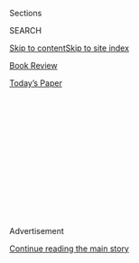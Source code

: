 <div id="app">

<div>

<div>

<div>

<div class="NYTAppHideMasthead css-1q2w90k e1suatyy0">

<div class="section css-ui9rw0 e1suatyy2">

<div class="css-eph4ug er09x8g0">

<div class="css-6n7j50">

</div>

<span class="css-1dv1kvn">Sections</span>

<div class="css-10488qs">

<span class="css-1dv1kvn">SEARCH</span>

</div>

[Skip to content](#site-content)[Skip to site index](#site-index)

</div>

<div id="masthead-section-label" class="css-1wr3we4 eaxe0e00">

[Book
Review](https://www.nytimes3xbfgragh.onion/section/books/review)

</div>

<div class="css-10698na e1huz5gh0">

</div>

</div>

<div id="masthead-bar-one" class="section hasLinks css-15hmgas e1csuq9d3">

<div class="css-uqyvli e1csuq9d0">

</div>

<div class="css-1uqjmks e1csuq9d1">

</div>

<div class="css-9e9ivx">

[](https://myaccount.nytimes3xbfgragh.onion/auth/login?response_type=cookie&client_id=vi)

</div>

<div class="css-1bvtpon e1csuq9d2">

[Today’s
Paper](https://www.nytimes3xbfgragh.onion/section/todayspaper)

</div>

</div>

</div>

</div>

<div data-aria-hidden="false">

<div id="site-content" data-role="main">

<div>

<div class="css-1aor85t" style="opacity:0.000000001;z-index:-1;visibility:hidden">

<div class="css-1hqnpie">

<div class="css-epjblv">

<span class="css-17xtcya">[Book
Review](/section/books/review)</span><span class="css-x15j1o">|</span><span class="css-fwqvlz">12
New Books We Recommend This
Week</span>

</div>

<div class="css-k008qs">

<div class="css-1iwv8en">

<span class="css-18z7m18"></span>

<div>

</div>

</div>

<span class="css-1n6z4y">https://nyti.ms/311KYiN</span>

<div class="css-1705lsu">

<div class="css-4xjgmj">

<div class="css-4skfbu" data-role="toolbar" data-aria-label="Social Media Share buttons, Save button, and Comments Panel with current comment count" data-testid="share-tools">

  - 
  - 
  - 
  - 
    
    <div class="css-6n7j50">
    
    </div>

  - 

</div>

</div>

</div>

</div>

</div>

</div>

<div id="NYT_TOP_BANNER_REGION" class="css-13pd83m">

</div>

<div id="top-wrapper" class="css-1sy8kpn">

<div id="top-slug" class="css-l9onyx">

Advertisement

</div>

[Continue reading the main
story](#after-top)

<div class="ad top-wrapper" style="text-align:center;height:100%;display:block;min-height:250px">

<div id="top" class="place-ad" data-position="top" data-size-key="top">

</div>

</div>

<div id="after-top">

</div>

</div>

<div id="sponsor-wrapper" class="css-1hyfx7x">

<div id="sponsor-slug" class="css-19vbshk">

Supported by

</div>

[Continue reading the main
story](#after-sponsor)

<div id="sponsor" class="ad sponsor-wrapper" style="text-align:center;height:100%;display:block">

</div>

<div id="after-sponsor">

</div>

</div>

Editors’
Choice

<div class="css-1vkm6nb ehdk2mb0">

# 12 New Books We Recommend This Week

</div>

<div class="css-79elbk" data-testid="photoviewer-wrapper">

<div class="css-z3e15g" data-testid="photoviewer-wrapper-hidden">

</div>

<div class="css-1a48zt4 ehw59r15" data-testid="photoviewer-children">

![](https://static01.graylady3jvrrxbe.onion/images/2020/07/30/books/30RecBooks/30RecBooks-articleLarge.jpg?quality=75&auto=webp&disable=upscale)

</div>

</div>

<div class="css-xt80pu e12qa4dv0">

<div class="css-1w184yk e1m0lo4l0">

July 30,
2020

<div class="css-4xjgmj">

<div class="css-d8bdto" data-role="toolbar" data-aria-label="Social Media Share buttons, Save button, and Comments Panel with current comment count" data-testid="share-tools">

  - 
  - 
  - 
  - 
    
    <div class="css-6n7j50">
    
    </div>

  - 

</div>

</div>

</div>

</div>

<div class="section meteredContent css-1r7ky0e" name="articleBody" itemprop="articleBody">

<div class="css-1fanzo5 StoryBodyCompanionColumn">

<div class="css-53u6y8">

Regular listeners of the Book Review’s podcast know that I have a soft
spot for thrillers. From time to time, I don’t mind giving up a bit of
psychological complexity in exchange for ingenious plotting and the
clarity of life-or-death action scenes. (That’s not to suggest the
trade-off is necessary: Just look at John le Carré’s nuanced and morally
ambiguous spies.) We recommend some good ones this week, from Camilla
Lackberg’s “The Golden Cage,” about a vengeful wife, to Lauren Beukes’s
“Afterland,” about a pandemic that singles out men, to Alex North’s
“The Shadows,” about a copycat killing that brings the past roaring
back. There’s also a real-life spy narrative, about the role of the
K.G.B. in Russian politics, and a true-crime history about a
19th-century grifter.

For readers who prefer quieter thrills, we recommend Alex Trebek’s
memoir, “The Answer Is…,” along with Zadie Smith’s latest essay
collection and Colin Dickey’s sympathetic look at true believers in the
paranormal.

Gregory Cowles  
Senior Editor, Books  
Twitter: @GregoryCowles

[**THE ANSWER IS...: Reflections on My
Life**](https://www.nytimes3xbfgragh.onion/2020/07/21/books/review-answer-is-alex-trebek-jeopardy-memoir.html)**,**
*by Alex Trebek. (Simon & Schuster, $26.)* Only after the outpouring of
support following his announcement last year that he had pancreatic
cancer did the longtime “Jeopardy\!” host Alex Trebek, a private and
reserved person, feel he owed something to the public. The “Jeopardy\!”
champion Ken Jennings has described Trebek as “a riddle wrapped in an
enigma wrapped in a Perry Ellis suit.” So perhaps it’s no surprise that
Trebek has written what our critic Parul Sehgal calls “a memoir of
consummate caginess, one of the wariest I’ve read: a friendly, often
funny account marked by a reluctance so deep that it confers a curious
integrity upon the celebrity tell-all.”

[**PUTIN’S PEOPLE: How the KGB Took Back Russia and Then Took On the
West**](https://www.nytimes3xbfgragh.onion/2020/07/16/books/review-putins-people-kgb-catherine-belton.html)**,**
*by Catherine Belton. (Farrar, Straus & Giroux, $35.)* This book by the
dauntless investigative reporter Catherine Belton is a meticulously
assembled portrait of Vladimir Putin’s circle, and of the emergence of
what Belton calls “K.G.B. capitalism” — a form of ruthless wealth
accumulation designed to serve the interests of a Russian state that she
calls “relentless in its reach.” Belton talked to figures with disparate
interests on all sides, tracked down documents and followed the money to
write a “voluminous yet elegant account of money and power in the
Kremlin,” our critic Jennifer Szalai writes.

</div>

</div>

<div class="css-1fanzo5 StoryBodyCompanionColumn">

<div class="css-53u6y8">

[**INTIMATIONS: Six
Essays**](https://www.nytimes3xbfgragh.onion/2020/07/22/books/review-intimations-essays-zadie-smith.html)**,**
*by Zadie Smith. (Penguin Books, $10.95.)* In her slender new collection
(less than 100 pages) of ultra-timely essays (several written in the
past few momentous months), Zadie Smith speaks clearly and forcefully
about the murder of George Floyd, the legacy of slavery and the systemic
sins revealed by Covid-19. The book also showcases her trademark
levelheadedness on a variety of other subjects. “This is a work of minor
dimensions at — and about — a major time,” our reviewer John Williams
writes.

[****TRUE
STORY****](https://www.nytimes3xbfgragh.onion/2020/07/24/books/review/kate-reed-petty-true-story.html)****,****
*by Kate Reed Petty. (Viking, $26.)* In her spellbinding debut novel —
about the rippling impact of a sexual assault — Petty uses shifting
genres to show the way trauma works on us, how it shapes our lived
experience and the way we frame that experience for others. “After a day
or two, the book continued to work on me,” Megan Abbott writes in her
review, “spurring me to question my own expectations of genre, and even
story itself, and their capacity to get at stickier truths about trauma
and its reverberations and what we expect from narratives dealing with
sexual assault.”

**[**THE KING OF CONFIDENCE: A Tale of Utopian Dreamers, Frontier
Schemers, True Believers, False Prophets, and the Murder of an American
Monarch**](https://www.nytimes3xbfgragh.onion/2020/07/14/books/review/king-of-confidence-miles-harvey-james-jesse-strang.html)**,****
*by Miles Harvey. (Little, Brown, $29.)* Harvey’s entertaining history
of James Jesse Strang, a 19th-century con man who led a breakaway Mormon
colony on an island in Lake Michigan, chronicles a manic, anxious,
gullible time, not unlike our own. “Rather than a probing biography of a
single man,” Chris Jennings writes in his review, “Harvey offers a vivid
portrait of the time and place in which a character like Strang could
thrive, an era when ‘reality was porous’ and an anxious population cast
about for something exciting to believe in and someone confident to
follow.”

[****THE GOLDEN
CAGE****](https://www.nytimes3xbfgragh.onion/2020/07/07/books/review/the-golden-cage-camilla-lackberg.html)****,****
*by Camilla Lackberg. Translated by Neil Smith. (Knopf, $26.95.)* Faye
Adelheim appears to have an enviable life — a wealthy husband, a perfect
child, a sumptuous Stockholm apartment — until it all falls away. That’s
when this stylish thriller gathers steam, taking readers on a whirlwind
tour of retribution and revenge. The moral: Never underestimate a
spurned wife … or her friends. “It would be remiss not to mention the
theme of sisterhood in this smart, unflinching novel,” our reviewer,
Mary Kubica, writes. “Women in it are rarely pitted against one another,
but are instead united by common experience. Their friendships are
empowering in and of themselves, and the dispensability of the opposite
sex — except perhaps for sexual pleasure — speaks volumes.”

[****BLACKTOP
WASTELAND****](https://www.nytimes3xbfgragh.onion/2020/07/17/books/review/blacktop-wasteland-s-a-cosby.html)****,****
*by S. A. Cosby. (Flatiron, $26.99.)* In this gritty thriller, set in
rural Virginia, Beauregard “Bug” Montage — the owner of a struggling
auto shop — is drifting back into his old life of crime. Cosby has a
talent for well-tuned action, raising our heart rates and filling our
nostrils with odors of gun smoke and burned rubber. Daniel Nieh,
reviewing it, calls the book a “thrilling reminder that small-town
America has an underbelly, too. … Cosby’s voice is distinctive, and he
plays a sharp-tongued Virgil as we descend into the Hades of bucolic
poverty.”

</div>

</div>

<div class="css-1fanzo5 StoryBodyCompanionColumn">

<div class="css-53u6y8">

**[**THE UNIDENTIFIED: Mythical Monsters, Alien Encounters, and Our
Obsession With the
Unexplained**](https://www.nytimes3xbfgragh.onion/2020/07/21/books/review/the-unidentified-colin-dickey.html)**,****
*by Colin Dickey. (Viking, $27.)* Why do so many people find paranormal
events and ideas so persuasively real? As Dickey explains, it’s not that
they necessarily want weirdness, but they do want the freedom of
possibility. So there’s beauty in the idea of “a world beyond our
understanding, a world we can glimpse here and there but never fully
see.” Deborah Blum’s review calls it a “fascinating, troubling,
compassionate and — in the end — deeply thoughtful narrative. … Dickey’s
sense of history reminds us of the complex reasons our odder beliefs
endure.”

[****LOVE AND
THEFT****](https://www.nytimes3xbfgragh.onion/2020/07/23/books/review/stan-parish-love-and-theft.html)****,****
*by Stan Parish. (Doubleday, $25.95.)* Though this novel opens with a
thrilling set piece — a spectacular Vegas jewel heist — Parish’s true
interests lie in his characters, all battered people looking for
absolution or, failing that, some form of shelter, maybe in one another.
“Attention to sentence-by-sentence pleasure is an undervalued, even
disdained, skill among thriller writers,” Adam Sternbergh writes in his
review. “But a precision-cut sentence can quicken the reader’s pulse as
reliably as a surprise twist or a character’s excruciating dilemma. When
a novel delivers all of the above — as ‘Love and Theft’ ultimately does,
its racecar engine revving to a smooth and satisfying purr — it can feel
to the reader like a kind of
miracle.”

[****AFTERLAND****](https://www.nytimes3xbfgragh.onion/2020/07/24/books/review/lauren-beukes-afterland.html)****,****
*by Lauren Beukes. (Mulholland, $28.)* Beukes brings verve and mordant
wit to her neo-noir, coast-to-coast chase novel, set shortly after a
pandemic has wiped out 99 percent of the men in the world. The author is
from South Africa, and sees America with the fresh eyes of an outsider.
“Will readers want a pandemic novel at this fraught moment in American
life?” Stephen King writes in his review. “Maybe they will. Make that
probably. Because our current situation looks pretty good compared with
a world where young boys have been declared a natural resource and sperm
bootlegging means imprisonment.”

[****IMPERFECT
WOMEN****](https://www.nytimes3xbfgragh.onion/2020/07/24/books/review/araminta-hall-imperfect-women.html)****,****
*by Araminta Hall. (MCD/Farrar, Straus & Giroux, $27.)* Although there’s
a murder at the heart of “Imperfect Women,” it’s not a conventional
detective story. Its real mysteries concern love, friendship, obligation
and the disappointments that come with the passage of time. “The book
creeps on you slowly, like a fog,” Sarah Lyall writes in her review,
“until you find yourself enveloped in this tangled skein of
relationships, eager to see how all this is going to play out, who is
going to betray whom and in what way.”

[****THE
SHADOWS****](https://www.nytimes3xbfgragh.onion/2020/07/07/books/review/the-shadows-alex-north.html)****,****
*by Alex North. (Celadon, $26.99.)* In North’s assured thriller, the
narrative shifts between past and present as a man in his 40s returns to
his bleak hometown and learns of a recent murder that appears to be a
copycat of one that rocked his adolescent world. This is absorbing,
headlong reading, an inventive play on classic horror. “North is aware
of how a good horror novel can subtly rearrange a reader’s surroundings,
charging them with menace,” Flynn Berry writes in her review. “As with
all the best illusions, you are left feeling not tricked, but full of
wonder.”

</div>

</div>

</div>

<div>

</div>

<div>

</div>

<div>

</div>

<div>

<div id="bottom-wrapper" class="css-1ede5it">

<div id="bottom-slug" class="css-l9onyx">

Advertisement

</div>

[Continue reading the main
story](#after-bottom)

<div id="bottom" class="ad bottom-wrapper" style="text-align:center;height:100%;display:block;min-height:90px">

</div>

<div id="after-bottom">

</div>

</div>

</div>

</div>

</div>

## Site Index

<div>

</div>

## Site Information Navigation

  - [© <span>2020</span> <span>The New York Times
    Company</span>](https://help.nytimes3xbfgragh.onion/hc/en-us/articles/115014792127-Copyright-notice)

<!-- end list -->

  - [NYTCo](https://www.nytco.com/)
  - [Contact
    Us](https://help.nytimes3xbfgragh.onion/hc/en-us/articles/115015385887-Contact-Us)
  - [Work with us](https://www.nytco.com/careers/)
  - [Advertise](https://nytmediakit.com/)
  - [T Brand Studio](http://www.tbrandstudio.com/)
  - [Your Ad
    Choices](https://www.nytimes3xbfgragh.onion/privacy/cookie-policy#how-do-i-manage-trackers)
  - [Privacy](https://www.nytimes3xbfgragh.onion/privacy)
  - [Terms of
    Service](https://help.nytimes3xbfgragh.onion/hc/en-us/articles/115014893428-Terms-of-service)
  - [Terms of
    Sale](https://help.nytimes3xbfgragh.onion/hc/en-us/articles/115014893968-Terms-of-sale)
  - [Site
    Map](https://spiderbites.nytimes3xbfgragh.onion)
  - [Help](https://help.nytimes3xbfgragh.onion/hc/en-us)
  - [Subscriptions](https://www.nytimes3xbfgragh.onion/subscription?campaignId=37WXW)

</div>

</div>

</div>

</div>
